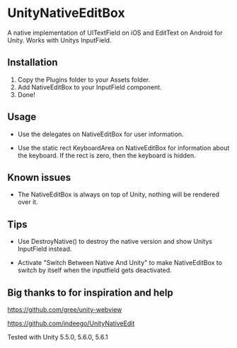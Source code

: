# UnityNativeEditBox

A native implementation of UITextField on iOS and EditText on Android for Unity.
Works with Unitys InputField.

## Installation
1. Copy the Plugins folder to your Assets folder.
2. Add NativeEditBox to your InputField component.
3. Done!

## Usage
- Use the delegates on NativeEditBox for user information.

- Use the static rect KeyboardArea on NativeEditBox for information about the keyboard.
 If the rect is zero, then the keyboard is hidden.

## Known issues
- The NativeEditBox is always on top of Unity, nothing will be rendered over it.

## Tips
- Use DestroyNative() to destroy the native version and show Unitys InputField instead.

- Activate "Switch Between Native And Unity" to make NativeEditBox to switch by itself when the inputfield gets deactivated.

## Big thanks to for inspiration and help

https://github.com/gree/unity-webview 

https://github.com/indeego/UnityNativeEdit



Tested with Unity 5.5.0, 5.6.0, 5.6.1
